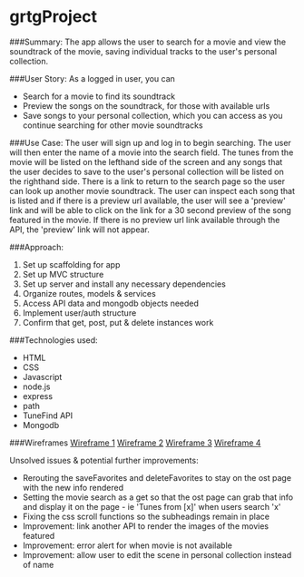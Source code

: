 # grtgProject

###Summary:
The app allows the user to search for a movie and view the soundtrack of the movie, saving individual tracks to the user's personal collection.

###User Story:
As a logged in user, you can
- Search for a movie to find its soundtrack
- Preview the songs on the soundtrack, for those with available urls
- Save songs to your personal collection, which you can access as you continue searching for other movie soundtracks

###Use Case:
The user will sign up and log in to begin searching. The user will then enter the name of a movie into the search field. The tunes from the movie will be listed on the lefthand side of the screen and any songs that the user decides to save to the user's personal collection will be listed on the righthand side. There is a link to return to the search page so the user can look up another movie soundtrack.
The user can inspect each song that is listed and if there is a preview url available, the user will see a 'preview' link and will be able to click on the link for a 30 second preview of the song featured in the movie. If there is no preview url link available through the API, the 'preview' link will not appear.

###Approach:
1. Set up scaffolding for app
2. Set up MVC structure
3. Set up server and install any necessary dependencies
4. Organize routes, models & services
5. Access API data and mongodb objects needed
6. Implement user/auth structure
7. Confirm that get, post, put & delete instances work

###Technologies used:
- HTML
- CSS
- Javascript
- node.js
- express
- path
- TuneFind API
- Mongodb

###Wireframes
[Wireframe 1](https://git.generalassemb.ly/storage/user/28/files/d037589c-9c29-11e6-866d-7ac413250c1a)
[Wireframe 2](https://git.generalassemb.ly/storage/user/28/files/dc23affc-9c29-11e6-9307-b3b1d71812a5)
[Wireframe 3](https://git.generalassemb.ly/storage/user/28/files/e8a8e5f8-9c29-11e6-840f-8e514c08a4cf)
[Wireframe 4](https://git.generalassemb.ly/storage/user/28/files/f57252e2-9c29-11e6-98de-1de8aedb1fcc)

Unsolved issues & potential further improvements:
- Rerouting the saveFavorites and deleteFavorites to stay on the ost page with the new info rendered
- Setting the movie search as a get so that the ost page can grab that info and display it on the page - ie 'Tunes from [x]' when users search 'x'
- Fixing the css scroll functions so the subheadings remain in place
- Improvement: link another API to render the images of the movies featured
- Improvement: error alert for when movie is not available
- Improvement: allow user to edit the scene in personal collection instead of name

